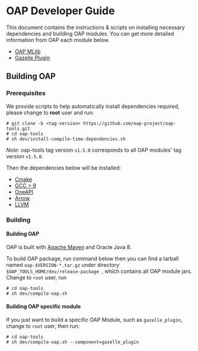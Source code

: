 # OAP Developer Guide

This document contains the instructions & scripts on installing necessary dependencies and building OAP modules. 
You can get more detailed information from OAP each module below.


* [OAP MLlib](https://github.com/oap-project/oap-mllib/tree/v1.5.0)
* [Gazelle Plugin](https://github.com/oap-project/gazelle_plugin/tree/v1.5.0)

## Building OAP

### Prerequisites

We provide scripts to help automatically install dependencies required, please change to **root** user and run:

```
# git clone -b <tag-version> https://github.com/oap-project/oap-tools.git
# cd oap-tools
# sh dev/install-compile-time-dependencies.sh
```
*Note*: oap-tools tag version `v1.5.0` corresponds to  all OAP modules' tag version `v1.5.0`.

Then the dependencies below will be installed:

* [Cmake](https://cmake.org/install/)
* [GCC > 9](https://gcc.gnu.org/wiki/InstallingGCC)
* [OneAPI](https://software.intel.com/content/www/us/en/develop/tools/oneapi.html)
* [Arrow](https://github.com/oap-project/arrow/tree/v4.0.0-oap-1.5.0)
* [LLVM](https://llvm.org/) 


### Building

#### Building OAP 

OAP is built with [Apache Maven](http://maven.apache.org/) and Oracle Java 8.

To build OAP package, run command below then you can find a tarball named `oap-$VERSION-*.tar.gz` under directory `$OAP_TOOLS_HOME/dev/release-package `, which contains all OAP module jars.
Change to `root` user, run

```
# cd oap-tools
# sh dev/compile-oap.sh
```

#### Building OAP specific module 

If you just want to build a specific OAP Module, such as `gazelle_plugin`, change to `root` user, then run:

```
# cd oap-tools
# sh dev/compile-oap.sh --component=gazelle_plugin
```
